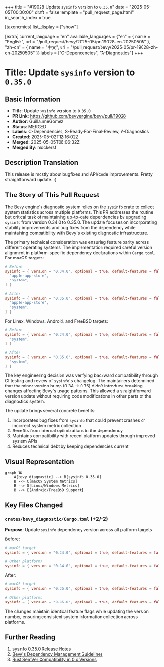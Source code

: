 +++
title = "#19028 Update `sysinfo` version to `0.35.0`"
date = "2025-05-05T00:00:00"
draft = false
template = "pull_request_page.html"
in_search_index = true

[taxonomies]
list_display = ["show"]

[extra]
current_language = "en"
available_languages = {"en" = { name = "English", url = "/pull_request/bevy/2025-05/pr-19028-en-20250505" }, "zh-cn" = { name = "中文", url = "/pull_request/bevy/2025-05/pr-19028-zh-cn-20250505" }}
labels = ["C-Dependencies", "A-Diagnostics"]
+++

# Title: Update `sysinfo` version to `0.35.0`

## Basic Information
- **Title**: Update `sysinfo` version to `0.35.0`
- **PR Link**: https://github.com/bevyengine/bevy/pull/19028
- **Author**: GuillaumeGomez
- **Status**: MERGED
- **Labels**: C-Dependencies, S-Ready-For-Final-Review, A-Diagnostics
- **Created**: 2025-05-02T12:16:02Z
- **Merged**: 2025-05-05T06:06:32Z
- **Merged By**: mockersf

## Description Translation
This release is mostly about bugfixes and API/code improvements. Pretty straightforward update. :)

## The Story of This Pull Request

The Bevy engine's diagnostic system relies on the `sysinfo` crate to collect system statistics across multiple platforms. This PR addresses the routine but critical task of maintaining up-to-date dependencies by upgrading `sysinfo` from version 0.34.0 to 0.35.0. The update focuses on incorporating stability improvements and bug fixes from the dependency while maintaining compatibility with Bevy's existing diagnostic infrastructure.

The primary technical consideration was ensuring feature parity across different operating systems. The implementation required careful version alignment in platform-specific dependency declarations within `Cargo.toml`. For macOS targets:

```toml
# Before
sysinfo = { version = "0.34.0", optional = true, default-features = false, features = [
  "apple-app-store",
  "system",
] }

# After
sysinfo = { version = "0.35.0", optional = true, default-features = false, features = [
  "apple-app-store",
  "system",
] }
```

For Linux, Windows, Android, and FreeBSD targets:
```toml
# Before
sysinfo = { version = "0.34.0", optional = true, default-features = false, features = [
  "system",
] }

# After
sysinfo = { version = "0.35.0", optional = true, default-features = false, features = [
  "system",
] }
```

The key engineering decision was verifying backward compatibility through CI testing and review of `sysinfo`'s changelog. The maintainers determined that the minor version bump (0.34 → 0.35) didn't introduce breaking changes affecting Bevy's usage patterns. This allowed a straightforward version update without requiring code modifications in other parts of the diagnostics system.

The update brings several concrete benefits:
1. Incorporates bug fixes from `sysinfo` that could prevent crashes or incorrect system metric collection
2. Benefits from internal optimizations in the dependency
3. Maintains compatibility with recent platform updates through improved system APIs
4. Reduces technical debt by keeping dependencies current

## Visual Representation

```mermaid
graph TD
    A[bevy_diagnostic] --> B[sysinfo 0.35.0]
    B --> C[macOS System Metrics]
    B --> D[Linux/Windows Metrics]
    B --> E[Android/FreeBSD Support]
```

## Key Files Changed

### `crates/bevy_diagnostic/Cargo.toml` (+2/-2)
**Purpose**: Update `sysinfo` dependency version across all platform targets

Before:
```toml
# macOS target
sysinfo = { version = "0.34.0", optional = true, default-features = false, features = [...] }

# Other platforms
sysinfo = { version = "0.34.0", optional = true, default-features = false, features = [...] }
```

After:
```toml
# macOS target
sysinfo = { version = "0.35.0", optional = true, default-features = false, features = [...] }

# Other platforms
sysinfo = { version = "0.35.0", optional = true, default-features = false, features = [...] }
```

The changes maintain identical feature flags while updating the version number, ensuring consistent system information collection across platforms.

## Further Reading
1. [sysinfo 0.35.0 Release Notes](https://github.com/GuillaumeGomez/sysinfo-rs/releases/tag/0.35.0)
2. [Bevy's Dependency Management Guidelines](https://bevyengine.org/learn/book/development-practices/dependencies/)
3. [Rust SemVer Compatibility in 0.x Versions](https://doc.rust-lang.org/cargo/reference/semver.html#caret-requirements)